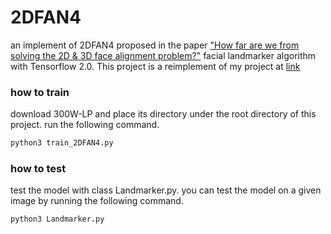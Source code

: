 # 2DFAN4 

an implement of 2DFAN4 proposed in the paper ["How far are we from solving the 2D & 3D face alignment problem?"](https://arxiv.org/abs/1703.07332) facial landmarker algorithm with Tensorflow 2.0. This project is a reimplement of my project at [link](https://github.com/breadbread1984/2DFAN4)

### how to train

download 300W-LP and place its directory under the root directory of this project. run the following command.

```Bash
python3 train_2DFAN4.py
```

### how to test

test the model with class Landmarker.py. you can test the model on a given image by running the following command.

```Bash
python3 Landmarker.py
```


